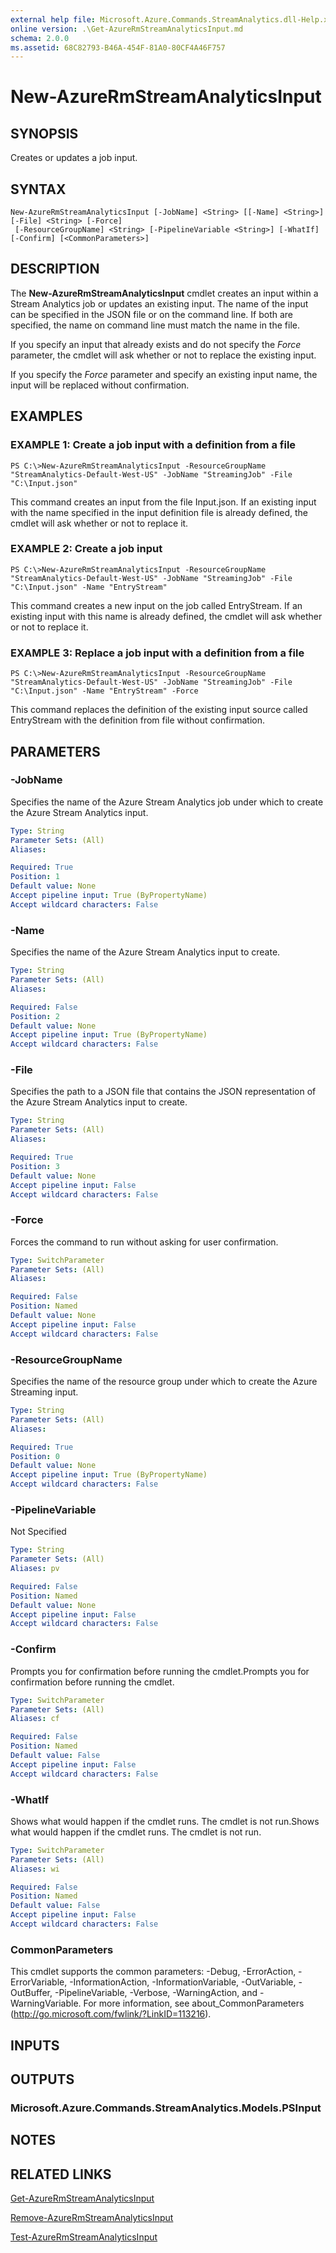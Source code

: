 ```yaml
---
external help file: Microsoft.Azure.Commands.StreamAnalytics.dll-Help.xml
online version: .\Get-AzureRmStreamAnalyticsInput.md
schema: 2.0.0
ms.assetid: 68C82793-B46A-454F-81A0-80CF4A46F757
---
```


# New-AzureRmStreamAnalyticsInput

## SYNOPSIS
Creates or updates a job input.

## SYNTAX

```
New-AzureRmStreamAnalyticsInput [-JobName] <String> [[-Name] <String>] [-File] <String> [-Force]
 [-ResourceGroupName] <String> [-PipelineVariable <String>] [-WhatIf] [-Confirm] [<CommonParameters>]
```

## DESCRIPTION
The **New-AzureRmStreamAnalyticsInput** cmdlet creates an input within a Stream Analytics job or updates an existing input.
The name of the input can be specified in the JSON file or on the command line.
If both are specified, the name on command line must match the name in the file.

If you specify an input that already exists and do not specify the *Force* parameter, the cmdlet will ask whether or not to replace the existing input.

If you specify the *Force* parameter and specify an existing input name, the input will be replaced without confirmation.

## EXAMPLES

### EXAMPLE 1: Create a job input with a definition from a file
```
PS C:\>New-AzureRmStreamAnalyticsInput -ResourceGroupName "StreamAnalytics-Default-West-US" -JobName "StreamingJob" -File "C:\Input.json"
```

This command creates an input from the file Input.json.
If an existing input with the name specified in the input definition file is already defined, the cmdlet will ask whether or not to replace it.

### EXAMPLE 2: Create a job input
```
PS C:\>New-AzureRmStreamAnalyticsInput -ResourceGroupName "StreamAnalytics-Default-West-US" -JobName "StreamingJob" -File "C:\Input.json" -Name "EntryStream"
```

This command creates a new input on the job called EntryStream.
If an existing input with this name is already defined, the cmdlet will ask whether or not to replace it.

### EXAMPLE 3: Replace a job input with a definition from a file
```
PS C:\>New-AzureRmStreamAnalyticsInput -ResourceGroupName "StreamAnalytics-Default-West-US" -JobName "StreamingJob" -File "C:\Input.json" -Name "EntryStream" -Force
```

This command replaces the definition of the existing input source called EntryStream with the definition from file without confirmation.

## PARAMETERS

### -JobName
Specifies the name of the Azure Stream Analytics job under which to create the Azure Stream Analytics input.

```yaml
Type: String
Parameter Sets: (All)
Aliases: 

Required: True
Position: 1
Default value: None
Accept pipeline input: True (ByPropertyName)
Accept wildcard characters: False
```

### -Name
Specifies the name of the Azure Stream Analytics input to create.

```yaml
Type: String
Parameter Sets: (All)
Aliases: 

Required: False
Position: 2
Default value: None
Accept pipeline input: True (ByPropertyName)
Accept wildcard characters: False
```

### -File
Specifies the path to a JSON file that contains the JSON representation of the Azure Stream Analytics input to create.

```yaml
Type: String
Parameter Sets: (All)
Aliases: 

Required: True
Position: 3
Default value: None
Accept pipeline input: False
Accept wildcard characters: False
```

### -Force
Forces the command to run without asking for user confirmation.

```yaml
Type: SwitchParameter
Parameter Sets: (All)
Aliases: 

Required: False
Position: Named
Default value: None
Accept pipeline input: False
Accept wildcard characters: False
```

### -ResourceGroupName
Specifies the name of the resource group under which to create the Azure Streaming input.

```yaml
Type: String
Parameter Sets: (All)
Aliases: 

Required: True
Position: 0
Default value: None
Accept pipeline input: True (ByPropertyName)
Accept wildcard characters: False
```

### -PipelineVariable
Not Specified

```yaml
Type: String
Parameter Sets: (All)
Aliases: pv

Required: False
Position: Named
Default value: None
Accept pipeline input: False
Accept wildcard characters: False
```

### -Confirm
Prompts you for confirmation before running the cmdlet.Prompts you for confirmation before running the cmdlet.

```yaml
Type: SwitchParameter
Parameter Sets: (All)
Aliases: cf

Required: False
Position: Named
Default value: False
Accept pipeline input: False
Accept wildcard characters: False
```

### -WhatIf
Shows what would happen if the cmdlet runs.
The cmdlet is not run.Shows what would happen if the cmdlet runs.
The cmdlet is not run.

```yaml
Type: SwitchParameter
Parameter Sets: (All)
Aliases: wi

Required: False
Position: Named
Default value: False
Accept pipeline input: False
Accept wildcard characters: False
```

### CommonParameters
This cmdlet supports the common parameters: -Debug, -ErrorAction, -ErrorVariable, -InformationAction, -InformationVariable, -OutVariable, -OutBuffer, -PipelineVariable, -Verbose, -WarningAction, and -WarningVariable. For more information, see about_CommonParameters (http://go.microsoft.com/fwlink/?LinkID=113216).

## INPUTS

## OUTPUTS

### Microsoft.Azure.Commands.StreamAnalytics.Models.PSInput

## NOTES

## RELATED LINKS

[Get-AzureRmStreamAnalyticsInput](.\Get-AzureRmStreamAnalyticsInput.md)

[Remove-AzureRmStreamAnalyticsInput](.\Remove-AzureRmStreamAnalyticsInput.md)

[Test-AzureRmStreamAnalyticsInput](.\Test-AzureRmStreamAnalyticsInput.md)


